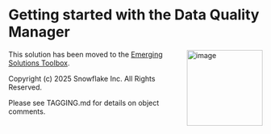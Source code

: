 # Getting started with the Data Quality Manager

<a href="https://emerging-solutions-toolbox.streamlit.app/">
    <img src="https://github.com/user-attachments/assets/aa206d11-1d86-4f32-8a6d-49fe9715b098" alt="image" width="150" align="right";">
</a>

This solution has been moved to the [Emerging Solutions Toolbox](https://github.com/Snowflake-Labs/emerging-solutions-toolbox/tree/main/sfguide-getting-started-with-data-quality-manager). 

Copyright (c) 2025 Snowflake Inc. All Rights Reserved.

Please see TAGGING.md for details on object comments.
